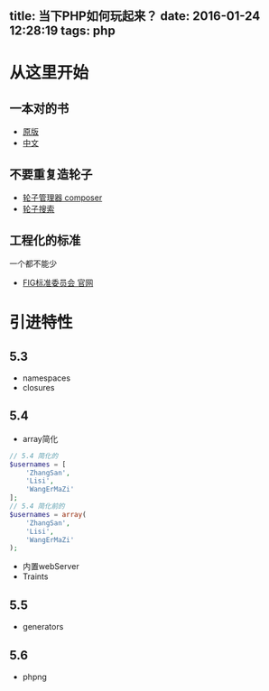 title: 当下PHP如何玩起来？
date: 2016-01-24 12:28:19
tags: php
---

# 从这里开始

## 一本对的书

- [原版](http://www.phptherightway.com)
- [中文](http://laravel-china.github.io/php-the-right-way)

## 不要重复造轮子

- [轮子管理器 composer](https://getcomposer.org/)
- [轮子搜索](https://packagist.org/)

## 工程化的标准

一个都不能少

- [FIG标准委员会 官网](http://www.php-fig.org/)

# 引进特性

## 5.3

- namespaces
- closures

## 5.4

- array简化
``` php
// 5.4 简化的
$usernames = [
    'ZhangSan',
    'Lisi',
    'WangErMaZi'
];
// 5.4 简化前的
$usernames = array(    
    'ZhangSan',
    'Lisi',
    'WangErMaZi'
);
```
- 内置webServer
- Traints

## 5.5

- generators

## 5.6

- phpng
